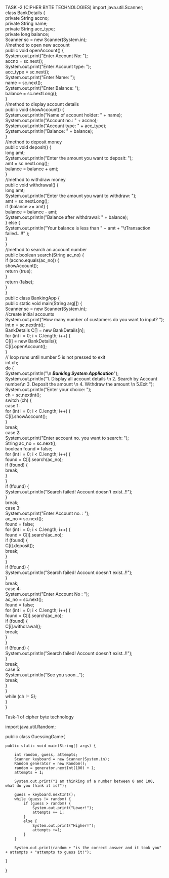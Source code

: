 TASK -2 (CIPHER BYTE TECHNOLOGIES)
import java.util.Scanner;  
class BankDetails {  
    private String accno;  
    private String name;  
    private String acc_type;  
    private long balance;  
    Scanner sc = new Scanner(System.in);  
    //method to open new account  
    public void openAccount() {  
        System.out.print("Enter Account No: ");  
        accno = sc.next();  
        System.out.print("Enter Account type: ");  
        acc_type = sc.next();  
        System.out.print("Enter Name: ");  
        name = sc.next();  
        System.out.print("Enter Balance: ");  
        balance = sc.nextLong();  
    }  
    //method to display account details  
    public void showAccount() {  
        System.out.println("Name of account holder: " + name);  
        System.out.println("Account no.: " + accno);  
        System.out.println("Account type: " + acc_type);  
        System.out.println("Balance: " + balance);  
    }  
    //method to deposit money  
    public void deposit() {  
        long amt;  
        System.out.println("Enter the amount you want to deposit: ");  
        amt = sc.nextLong();  
        balance = balance + amt;  
    }  
    //method to withdraw money  
    public void withdrawal() {  
        long amt;  
        System.out.println("Enter the amount you want to withdraw: ");  
        amt = sc.nextLong();  
        if (balance >= amt) {  
            balance = balance - amt;  
            System.out.println("Balance after withdrawal: " + balance);  
        } else {  
            System.out.println("Your balance is less than " + amt + "\tTransaction failed...!!" );  
        }  
    }  
    //method to search an account number  
    public boolean search(String ac_no) {  
        if (accno.equals(ac_no)) {  
            showAccount();  
            return (true);  
        }  
        return (false);  
    }  
}  
public class BankingApp {  
    public static void main(String arg[]) {  
        Scanner sc = new Scanner(System.in);  
        //create initial accounts  
        System.out.print("How many number of customers do you want to input? ");  
        int n = sc.nextInt();  
        BankDetails C[] = new BankDetails[n];  
        for (int i = 0; i < C.length; i++) {  
            C[i] = new BankDetails();  
            C[i].openAccount();  
        }  
        // loop runs until number 5 is not pressed to exit  
        int ch;  
        do {  
            System.out.println("\n ***Banking System Application***");  
            System.out.println("1. Display all account details \n 2. Search by Account number\n 3. Deposit the amount \n 4. Withdraw the amount \n 5.Exit ");  
            System.out.println("Enter your choice: ");  
            ch = sc.nextInt();  
                switch (ch) {  
                    case 1:  
                        for (int i = 0; i < C.length; i++) {  
                            C[i].showAccount();  
                        }  
                        break;  
                    case 2:  
                        System.out.print("Enter account no. you want to search: ");  
                        String ac_no = sc.next();  
                        boolean found = false;  
                        for (int i = 0; i < C.length; i++) {  
                            found = C[i].search(ac_no);  
                            if (found) {  
                                break;  
                            }  
                        }  
                        if (!found) {  
                            System.out.println("Search failed! Account doesn't exist..!!");  
                        }  
                        break;  
                    case 3:  
                        System.out.print("Enter Account no. : ");  
                        ac_no = sc.next();  
                        found = false;  
                        for (int i = 0; i < C.length; i++) {  
                            found = C[i].search(ac_no);  
                            if (found) {  
                                C[i].deposit();  
                                break;  
                            }  
                        }  
                        if (!found) {  
                            System.out.println("Search failed! Account doesn't exist..!!");  
                        }  
                        break;  
                    case 4:  
                        System.out.print("Enter Account No : ");  
                        ac_no = sc.next();  
                        found = false;  
                        for (int i = 0; i < C.length; i++) {  
                            found = C[i].search(ac_no);  
                            if (found) {  
                                C[i].withdrawal();  
                                break;  
                            }  
                        }  
                        if (!found) {  
                            System.out.println("Search failed! Account doesn't exist..!!");  
                        }  
                        break;  
                    case 5:  
                        System.out.println("See you soon...");  
                        break;  
                }  
            }  
            while (ch != 5);  
        }  
    }  

Task-1 of cipher byte technology

import java.util.Random;

public class GuessingGame{

    public static void main(String[] args) {

        int random, guess, attempts;
        Scanner keyboard = new Scanner(System.in);
        Random generator = new Random();
        random = generator.nextInt(100) + 1;
        attempts = 1; 

        System.out.print("I am thinking of a number between 0 and 100, what do you think it is?");

        guess = keyboard.nextInt(); 
        while (guess != random) {
            if (guess > random) {
                System.out.print("Lower!");
                attempts += 1; 
            }
            else {
                System.out.print("Higher!");
                attempts +=1;
            } 
        }

        System.out.print(random + "is the correct answer and it took you" + attempts + "attempts to guess it!");

    }        
}
